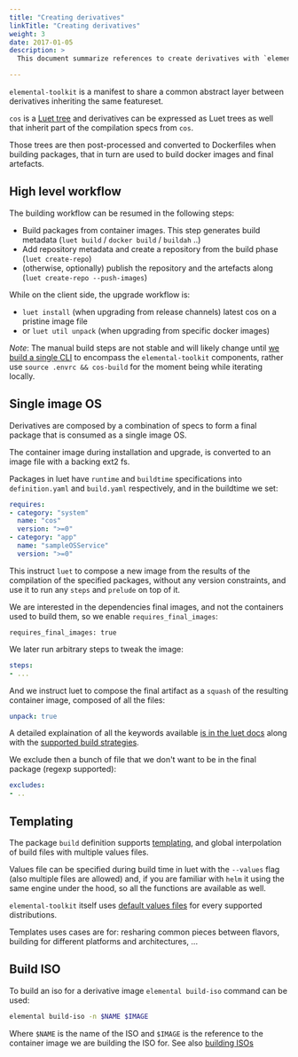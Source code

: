 ```yaml
---
title: "Creating derivatives"
linkTitle: "Creating derivatives"
weight: 3
date: 2017-01-05
description: >
  This document summarize references to create derivatives with `elemental-toolkit` by using the `luet` toolchain.

---
```


`elemental-toolkit` is a manifest to share a common abstract layer between derivatives inheriting the same featureset. 

`cos` is a [Luet tree](https://luet-lab.github.io/docs/docs/concepts/packages/specfile/#specfiles) and derivatives can be expressed as Luet trees as well that inherit part of the compilation specs from `cos`.

Those trees are then post-processed and converted to Dockerfiles when building packages, that in turn are used to build docker images and final artefacts.

## High level workflow

The building workflow can be resumed in the following steps:

- Build packages from container images. This step generates build metadata (`luet build` / `docker build` / `buildah` ..)
- Add repository metadata and create a repository from the build phase (`luet create-repo`)
- (otherwise, optionally) publish the repository and the artefacts along (`luet create-repo --push-images`)

While on the client side, the upgrade workflow is:
- `luet install` (when upgrading from release channels) latest cos on a pristine image file
- or `luet util unpack` (when upgrading from specific docker images)

*Note*: The manual build steps are not stable and will likely change until [we build a single CLI](https://github.com/rancher/elemental-toolkit/issues/108) to encompass the `elemental-toolkit` components, rather use `source .envrc && cos-build` for the moment being while iterating locally.

## Single image OS

Derivatives are composed by a combination of specs to form a final package that is consumed as a single image OS.

The container image during installation and upgrade, is converted to an image file with a backing ext2 fs. 

Packages in luet have `runtime` and `buildtime` specifications into `definition.yaml` and `build.yaml` respectively, and in the buildtime we set:

```yaml
requires:
- category: "system"
  name: "cos"
  version: ">=0"
- category: "app"
  name: "sampleOSService"
  version: ">=0"

```

This instruct `luet` to compose a new image from the results of the compilation of the specified packages, without any version constraints, and use it to run any `steps` and `prelude` on top of it.

We are interested in the dependencies final images, and not the containers used to build them, so we enable `requires_final_images`:

```
requires_final_images: true
```

We later run arbitrary steps to tweak the image:

```yaml
steps:
- ...
```

And we instruct luet to compose the final artifact as a `squash` of the resulting container image, composed of all the files:

```yaml
unpack: true
```

A detailed explaination of all the keywords available [is in the luet docs](https://luet-lab.github.io/docs/docs/concepts/packages/specfile/#keywords) along with the [supported build strategies](https://luet-lab.github.io/docs/docs/concepts/packages/specfile/#building-strategies).

We exclude then a bunch of file that we don't want to be in the final package (regexp supported):

```yaml
excludes:
- ..
```

## Templating

The package `build` definition supports [templating](https://luet-lab.github.io/docs/docs/concepts/packages/templates/), and global interpolation of build files with multiple values files.

Values file can be specified during build time in luet with the ```--values``` flag (also multiple files are allowed) and, if you are familiar with `helm` it using the same engine under the hood, so all the functions are available as well.

`elemental-toolkit` itself uses [default values files](https://github.com/rancher/elemental-toolkit/tree/master/values) for every supported distributions.

Templates uses cases are for: resharing common pieces between flavors, building for different platforms and architectures, ...


## Build ISO

To build an iso for a derivative image `elemental build-iso` command can be used:

```bash
elemental build-iso -n $NAME $IMAGE
```

Where `$NAME` is the name of the ISO and `$IMAGE` is the reference to the container image we are building the ISO for. See also [building ISOs](../../creating-derivatives/build_iso)
